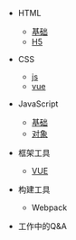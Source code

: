 <!-- _navbar.md -->
<!-- 这是侧边导航栏 -->

* HTML

  * [基础]()
  * [H5](zh-cn/more-pages.md)

* CSS
    * [js](01/js/)
    * [vue](01/vue/)

* JavaScript
  * [基础]()
  * [对象](javaScript/object.md)
* 框架工具
  * [VUE]()

* 构建工具
  * Webpack

* 工作中的Q&A

